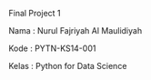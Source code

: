 Final Project 1

Nama : Nurul Fajriyah Al Maulidiyah

Kode : PYTN-KS14-001

Kelas : Python for Data Science

